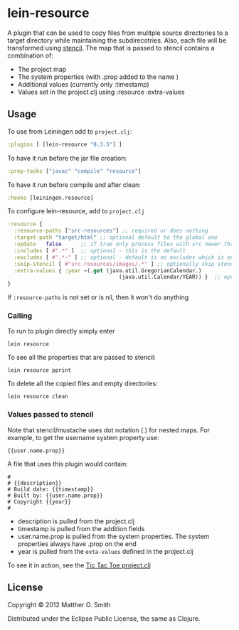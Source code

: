 # lein-resource

A plugin that can be used to copy files from mulitple source
directories to a target directory while maintaining the subdirecotries.  Also, each file
will be transformed using [stencil](https://github.com/davidsantiago/stencil).  The map 
that is passed to stencil contains a combination of:

* The project map
* The system properties (with .prop added to the name )
* Additional values (currently only :timestamp)
* Values set in the project.clj using :resource :extra-values

## Usage

To use from Leiningen add to `project.clj`:
```clojure
:plugins [ [lein-resource "0.3.5"] ]
```
To have it run before the jar file creation:
```clojure
:prep-tasks ["javac" "compile" "resource"]
```
To have it run before compile and after clean:
```clojure
:hooks [leiningen.resource]
```
To configure lein-resource, add to `project.clj`
```clojure
:resource {
  :resource-paths ["src-resources"] ;; required or does nothing
  :target-path "target/html" ;; optional default to the global one
  :update   false      ;; if true only process files with src newer than dest
  :includes [ #".*" ]  ;; optional - this is the default
  :excludes [ #".*~" ] ;; optional - default is no excludes which is en empty vector
  :skip-stencil [ #"src-resources/images/.*" ] ;; optionally skip stencil processing - default is an empty vector
  :extra-values { :year ~(.get (java.util.GregorianCalendar.)
                                   (java.util.Calendar/YEAR)) }  ;; optional - default to nil
}
```
If `:resource-paths` is not set or is nil, then it won't do anything

### Calling

To run to plugin directly simply enter

    lein resource

To see all the properties that are passed to stencil:

    lein resource pprint

To delete all the copied files and empty directories:

    lein resource clean

### Values passed to stencil

Note that stencil/mustache uses dot notation (.) for nested maps.  For example, to get the username 
system property use:

    {{user.name.prop}}

A file that uses this plugin would contain:

    #
    # {{description}}
    # Build date: {{timestamp}}
    # Built by: {{user.name.prop}}
    # Copyright {{year}}
    #

* description is pulled from the project.clj
* timestamp is pulled from the addition fields
* user.name.prop is pulled from the system properties.  The system properties always have .prop on the end
* year is pulled from the `exta-values` defined in the project.clj

To see it in action, see the [Tic Tac Toe project.clj](https://github.com/m0smith/tic-tac-toe/blob/master/project.clj)


## License

Copyright &copy; 2012 Matther O. Smith

Distributed under the Eclipse Public License, the same as Clojure.
